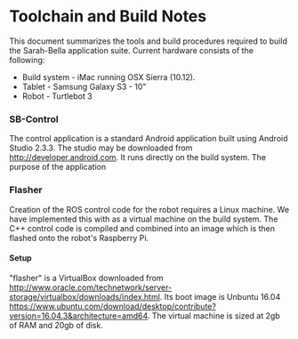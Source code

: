 # Toolchain and Build Notes

This document summarizes the tools and build procedures required to build the Sarah-Bella application suite. Current hardware consists of the following:
  * Build system - iMac running OSX Sierra (10.12).
  * Tablet - Samsung Galaxy S3 - 10"
  * Robot - Turtlebot 3

### SB-Control
The control application is a standard Android application built using Android Studio 2.3.3. The studio may be downloaded from http://developer.android.com. It runs directly on the build system. The purpose of the application 

### Flasher
Creation of the ROS control code for the robot requires a Linux machine. We have implemented this with as a virtual machine on the build system. The C++ control code is compiled and combined into an
image which is then flashed onto the robot's Raspberry Pi.

#### Setup
"flasher" is a VirtualBox downloaded from http://www.oracle.com/technetwork/server-storage/virtualbox/downloads/index.html. Its boot image is Unbuntu 16.04 https://www.ubuntu.com/download/desktop/contribute?version=16.04.3&architecture=amd64.
The virtual machine is sized at 2gb of RAM and 20gb of disk.

